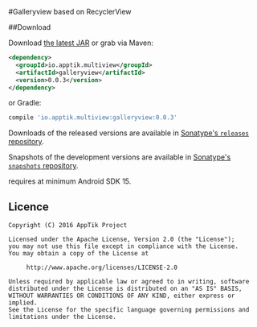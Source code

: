 #Galleryview based on RecyclerView

##Download

Download [the latest JAR][mvn] or grab via Maven:
```xml
<dependency>
  <groupId>io.apptik.multiview</groupId>
  <artifactId>galleryview</artifactId>
  <version>0.0.3</version>
</dependency>
```
or Gradle:
```groovy
compile 'io.apptik.multiview:galleryview:0.0.3'
```

Downloads of the released versions are available in [Sonatype's `releases` repository][release].

Snapshots of the development versions are available in [Sonatype's `snapshots` repository][snap].

requires at minimum Android SDK 15.

## Licence

    Copyright (C) 2016 AppTik Project

    Licensed under the Apache License, Version 2.0 (the "License");
    you may not use this file except in compliance with the License.
    You may obtain a copy of the License at

         http://www.apache.org/licenses/LICENSE-2.0

    Unless required by applicable law or agreed to in writing, software
    distributed under the License is distributed on an "AS IS" BASIS,
    WITHOUT WARRANTIES OR CONDITIONS OF ANY KIND, either express or implied.
    See the License for the specific language governing permissions and
    limitations under the License.

 [mvn]: https://search.maven.org/remote_content?g=io.apptik.multiview&a=galleryview&v=LATEST
 [release]: https://oss.sonatype.org/content/repositories/releases/io/apptik/multiview/galleryview
 [snap]: https://oss.sonatype.org/content/repositories/snapshots/io/apptik/multiview/galleryview
